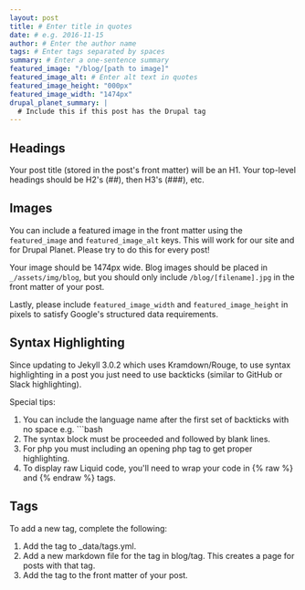 ```yaml
---
layout: post
title: # Enter title in quotes
date: # e.g. 2016-11-15
author: # Enter the author name
tags: # Enter tags separated by spaces
summary: # Enter a one-sentence summary
featured_image: "/blog/[path to image]"
featured_image_alt: # Enter alt text in quotes
featured_image_height: "000px"
featured_image_width: "1474px"
drupal_planet_summary: |
  # Include this if this post has the Drupal tag
---
```


## Headings

Your post title (stored in the post's front matter) will be an H1. Your
top-level headings should be H2's (##), then H3's (###), etc.

## Images

You can include a featured image in the front matter using the `featured_image`
and `featured_image_alt` keys. This will work for our site and for Drupal Planet.
Please try to do this for every post!

Your image should be 1474px wide. Blog images should be placed in
`_/assets/img/blog`, but you should only include `/blog/[filename].jpg` in the
front matter of your post.

Lastly, please include `featured_image_width` and `featured_image_height` in
pixels to satisfy Google's structured data requirements.

## Syntax Highlighting

Since updating to Jekyll 3.0.2 which uses Kramdown/Rouge, to use syntax
highlighting in a post you just need to use backticks (similar to GitHub or
Slack highlighting).

Special tips:

1. You can include the language name after the first set of backticks with no
space e.g. ```bash
2. The syntax block must be proceeded and followed by blank lines.
3. For php you must including an opening php tag to get proper highlighting.
4. To display raw Liquid code, you'll need to wrap your code in {% raw %} and
{% endraw %} tags.

## Tags

To add a new tag, complete the following:

1. Add the tag to _data/tags.yml.
2. Add a new markdown file for the tag in blog/tag. This creates a page for posts with that tag.
3. Add the tag to the front matter of your post.

